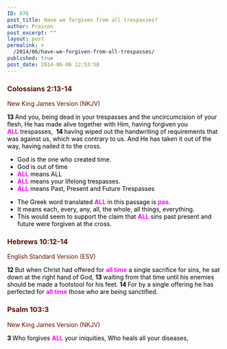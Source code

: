 ```yaml
---
ID: 676
post_title: Have we forgiven from all trespasses?
author: Praison
post_excerpt: ""
layout: post
permalink: >
  /2014/06/have-we-forgiven-from-all-trespasses/
published: true
post_date: 2014-06-06 12:53:58
---
```

<div class="heading passage-class-0" style="color: #5c1101;">
<h3>Colossians 2:13-14</h3>
<p class="txt-sm">New King James Version (NKJV)</p>

</div>
<div class="passage version-NKJV result-text-style-normal text-html " style="color: #000000;">

<span id="en-NKJV-29508" class="text Col-2-13"><span class="versenum" style="font-weight: bold;">13 </span>And you, being dead in your trespasses and the uncircumcision of your flesh, He has made alive together with Him, having forgiven you <span style="color: #ff00ff;"><strong>ALL</strong></span> trespasses, </span> <span id="en-NKJV-29509" class="text Col-2-14"><span class="versenum" style="font-weight: bold;">14 </span>having wiped out the handwriting of requirements that was against us, which was contrary to us. And He has taken it out of the way, having nailed it to the cross.</span>
<ul>
	<li>God is the one who created time.</li>
	<li>God is out of time</li>
	<li><span style="color: #ff00ff;"><strong>ALL</strong> </span>means ALL</li>
	<li><span style="color: #ff00ff;"><strong>ALL</strong> </span>means your lifelong trespasses.</li>
	<li><span style="color: #ff00ff;"><strong>ALL</strong> </span>means Past, Present and Future Trespasses</li>
</ul>
<ul>
	<li>The Greek word translated <strong><span style="color: #ff00ff;">ALL</span></strong> in this passage is <span style="color: #ff00ff;"><strong>pas</strong></span>.</li>
	<li>It means each, every, any, all, the whole, all things, everything.</li>
	<li>This would seem to support the claim that <span style="color: #ff00ff;"><strong>ALL</strong></span> sins past present and future were forgiven at the cross.</li>
</ul>
<div class="heading passage-class-0" style="color: #5c1101;">
<h3>Hebrews 10:12-14</h3>
<p class="txt-sm">English Standard Version (ESV)</p>

</div>
<div class="passage version-ESV result-text-style-normal text-html "><span id="en-ESV-30129" class="text Heb-10-12"><span class="versenum" style="font-weight: bold;">12 </span>But when Christ had offered for <span style="color: #ff00ff;"><strong>all time</strong></span> a single sacrifice for sins, he sat down at the right hand of God,</span> <span id="en-ESV-30130" class="text Heb-10-13"><span class="versenum" style="font-weight: bold;">13 </span>waiting from that time until his enemies should be made a footstool for his feet.</span> <span id="en-ESV-30131" class="text Heb-10-14"><span class="versenum" style="font-weight: bold;">1</span></span><span class="versenum" style="font-weight: bold;">4 </span>For by a single offering he has perfected for <span style="color: #ff00ff;"><strong>all time</strong></span> those who are being sanctified.</div>
<div class="heading passage-class-0" style="color: #5c1101;">
<h3>Psalm 103:3</h3>
<p class="txt-sm">New King James Version (NKJV)</p>

</div>
<div class="passage version-NKJV result-text-style-normal text-html ">
<div class="poetry">
<p class="line"><span id="en-NKJV-15553" class="text Ps-103-3"><span class="versenum" style="font-weight: bold;">3 </span>Who forgives <span style="color: #ff00ff;"><strong>ALL</strong></span> your iniquities,</span> <span class="text Ps-103-3">Who heals all your diseases,</span></p>

</div>
</div>
</div>